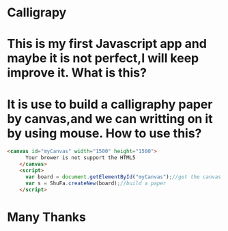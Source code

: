 Calligrapy
===================================
This is my first Javascript app and maybe it is not perfect,I will keep improve it.
What is this?
===================================
It is use to build a calligraphy paper by canvas,and we can writting on it by using mouse.
How to use this?
==================================
```html
<canvas id="myCanvas" width="1500" height="1500">
      Your brower is not support the HTML5
    </canvas>
    <script>
      var board = document.getElementById("myCanvas");//get the canvas dom
      var s = ShuFa.createNew(board);//build a paper
    </script>
```
Many Thanks
==================================
